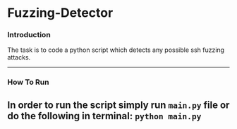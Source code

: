 # Fuzzing-Detector

### Introduction
The task is to code a python script which detects any possible ssh fuzzing attacks.

--------
### How To Run
In order to run the script simply run `main.py` file or do the following
in terminal: `python main.py`
---
